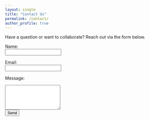 ```yaml
---
layout: single
title: "Contact Us"
permalink: /contact/
author_profile: true
---
```


Have a question or want to collaborate? Reach out via the form below.

<form action="https://formspree.io/f/your-form-id" method="POST">
  <label for="name">Name:</label><br>
  <input type="text" name="name" required><br>

  <label for="email">Email:</label><br>
  <input type="email" name="email" required><br>

  <label for="message">Message:</label><br>
  <textarea name="message" rows="5" required></textarea><br>

  <input type="hidden" name="_replyto" value="Partnership@circuitryhubinsights.online">
  <button type="submit">Send</button>
</form>
